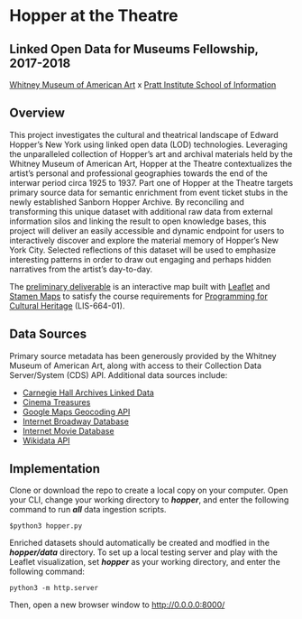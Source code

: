 # Hopper at the Theatre

## Linked Open Data for Museums Fellowship, 2017-2018
[Whitney Museum of American Art](https://whitney.org/) x [Pratt Institute School of Information](https://www.pratt.edu/academics/information/)

## Overview
This project investigates the cultural and theatrical landscape of Edward Hopper’s New York using linked open data (LOD) technologies. Leveraging the unparalleled collection of Hopper’s art and archival materials held by the Whitney Museum of American Art, Hopper at the Theatre contextualizes the artist’s personal and professional geographies towards the end of the interwar period circa 1925 to 1937. Part one of Hopper at the Theatre targets primary source data for semantic enrichment from event ticket stubs in the newly established Sanborn Hopper Archive. By reconciling and transforming this unique dataset with additional raw data from external information silos and linking the result to open knowledge bases, this project will deliver an easily accessible and dynamic endpoint for users to interactively discover and explore the material memory of Hopper’s New York City. Selected reflections of this dataset will be used to emphasize interesting patterns in order to draw out engaging and perhaps hidden narratives from the artist’s day-to-day.

The [preliminary deliverable](https://reganartinfo.github.io/hopper/) is an interactive map built with [Leaflet](http://leafletjs.com/) and [Stamen Maps](http://maps.stamen.com/) to satisfy the course requirements for [Programming for Cultural Heritage](http://pfch.nyc/) (LIS-664-01). 

## Data Sources
Primary source metadata has been generously provided by the Whitney Museum of American Art, along with access to their Collection Data Server/System (CDS) API. Additional data sources include:
* [Carnegie Hall Archives Linked Data](https://github.com/CarnegieHall/linked-data)
* [Cinema Treasures](http://cinematreasures.org/)
* [Google Maps Geocoding API](https://developers.google.com/maps/documentation/geocoding/start)
* [Internet Broadway Database](https://www.ibdb.com/)
* [Internet Movie Database](https://www.imdb.com/)
* [Wikidata API](https://www.wikidata.org/w/api.php)

## Implementation
Clone or download the repo to create a local copy on your computer. Open your CLI, change your working directory to **_hopper_**, and enter the following command to run **_all_** data ingestion scripts.
```
$python3 hopper.py
```
Enriched datasets should automatically be created and modfied in the **_hopper/data_** directory. To set up a local testing server and play with the Leaflet visualization, set **_hopper_** as your working directory, and enter the following command:
```
python3 -m http.server
```
Then, open a new browser window to http://0.0.0.0:8000/
